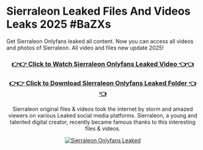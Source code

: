 # Sierraleon Leaked Files And Videos Leaks 2025 #BaZXs

Get Sierraleon Onlyfans leaked all content. Now you can access all videos and photos of Sierraleon. All video and files new update 2025!
<div align="center" title="Sierraleon Onlyfans Leaked">
  
### [👉👉 Click to Watch Sierraleon Onlyfans Leaked Video 👈👈](https://links2leaks.com?utm_source=sierraleon&utm_medium=gitfeb)  
### [👉👉 Click to Download Sierraleon Onlyfans Leaked Folder 👈👈](https://links2leaks.com?utm_source=sierraleon&utm_medium=gitfeb)  

Sierraleon original files & videos took the internet by storm and amazed viewers on various Leaked social media platforms. Sierraleon, a young and talented digital creator, recently became famous thanks to this interesting files & videos.

[![Sierraleon Onlyfans Leaked](https://i.ibb.co/93hzkbrt/l2l.gif)](https://links2leaks.com?utm_source=sierraleon&utm_medium=gitfeb)  

</div>
